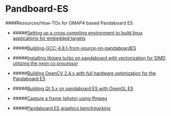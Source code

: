 Pandboard-ES
============

####Resources/How-TOs for OMAP4 based Pandaboard ES   

* #####[Setting up a cross compiling environment to build linux applications for embedded targets](https://github.com/praveenofpersia/Pandboard-ES/wiki/Setting-up-a-cross-compiling-environment-to-build-linux-applications-for-embedded-targets)

* #####[Building-GCC-4.8.1-from-source-on-pandaboardES](https://github.com/praveenofpersia/Pandboard-ES/wiki/Building-GCC-4.8.1-from-source-on-pandaboardES)

* #####[Installing libjpeg turbo on pandaboard with vectorization for SIMD utilizing the neon co processor](https://github.com/praveenofpersia/Pandboard-ES/wiki/Installing-libjpeg-turbo-on-pandaboard-with-vectorization-for-SIMD-utilizing-the-neon-co-processor)

* #####[Building OpenCV 2.4.x with full hardware optimization for the Pandaboard ES](https://github.com/praveenofpersia/Pandboard-ES/wiki/Building-OpenCV-2.4.x-with-full-hardware-optimization-for-the-Pandaboard-ES)

* #####[Building Qt 5.x on pandaboard ES with OpenGL ES](https://github.com/praveenofpersia/Pandboard-ES/wiki/Building-Qt-5.x-on-pandaboard-ES-with-OpenGL-ES)

* #####[Capture a frame (photo) using ffmpeg](https://github.com/praveenofpersia/Pandboard-ES/wiki/Capture-a-frame-%28photo%29-using-ffmpeg)

* #####[Pandaboard ES graphics benchmarking](https://github.com/praveenofpersia/Pandboard-ES/wiki/Pandaboard-ES-graphics-benchmarking)




